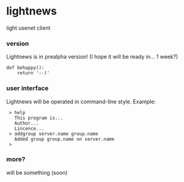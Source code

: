 lightnews
=========

light usenet client

### version

Lightnews is in prealpha version! (I hope it will be ready in... 1 week?)

```
def behappy():
	return ':-)'
```

### user interface

Lightnews will be operated in command-line style. Example:

```
 > help
   This program is...
   Author...
   Lincence...
 > addgroup server.name group.name
   Added group group.name on server.name
 >
```

### more?

will be something (soon)

